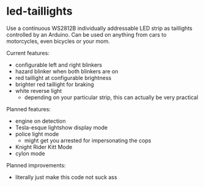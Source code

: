 # led-taillights

Use a continuous WS2812B individually addressable LED strip as taillights controlled by an Arduino. Can be used on anything from cars to motorcycles, even bicycles or your mom.

Current features:
- configurable left and right blinkers
- hazard blinker when both blinkers are on
- red taillight at configurable brightness
- brighter red taillight for braking
- white reverse light
  - depending on your particular strip, this can actually be very practical
  
Planned features:
- engine on detection
- Tesla-esque lightshow display mode
- police light mode
  - might get you arrested for impersonating the cops
- Knight Rider Kitt Mode
- cylon mode

Planned improvements:
- literally just make this code not suck ass
